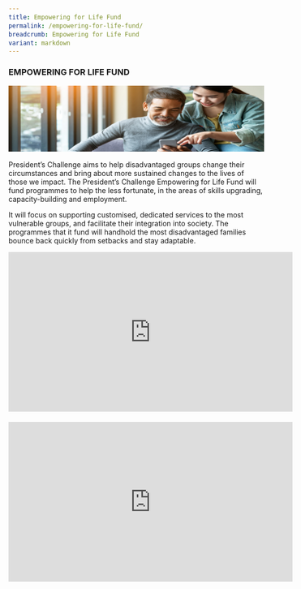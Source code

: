 ```yaml
---
title: Empowering for Life Fund
permalink: /empowering-for-life-fund/
breadcrumb: Empowering for Life Fund
variant: markdown
---
```

### EMPOWERING FOR LIFE FUND

![ELF Banner](/images/pc_banner_elf_v2.jpg "Empowering for Life Fund Banner")

President’s Challenge aims to help disadvantaged groups change their circumstances and bring about more sustained changes to the lives of those we impact. The President’s Challenge Empowering for Life Fund will fund programmes to help the less fortunate, in the areas of skills upgrading, capacity-building and employment. 

It will focus on supporting customised, dedicated services to the most vulnerable groups, and facilitate their integration into society. The programmes that it fund will handhold the most disadvantaged families bounce back quickly from setbacks and stay adaptable. 

<div class="bp-youtube">
<iframe title="Empowering for Life Fund - Daughters of Tomorrow" width="560" height="315" src="https://www.youtube.com/embed/OmLc8SvR_dc" frameborder="0" allow="accelerometer; autoplay; encrypted-media; gyroscope; picture-in-picture" allowfullscreen=""></iframe>
</div>
 <br>
 <div class="bp-youtube">
      <iframe title="Empowering for Life Fund - Centre for Seniors" width="560" height="315" src="https://www.youtube.com/embed/TmRRl--HJ6k" frameborder="0" allow="autoplay; encrypted-media" allowfullscreen=""></iframe>
</div>
<br>